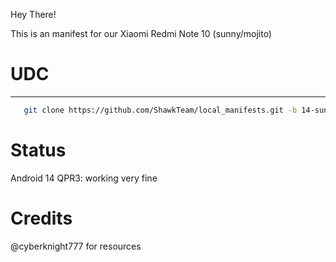 Hey There!

This is an manifest for our Xiaomi Redmi Note 10 (sunny/mojito)

# UDC #
----------------
```bash
   git clone https://github.com/ShawkTeam/local_manifests.git -b 14-sunny .repo/local_manifests
```

# Status #
Android 14 QPR3: working very fine

# Credits
@cyberknight777 for resources
